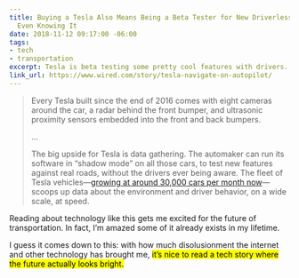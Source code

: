 ```yaml
---
title: Buying a Tesla Also Means Being a Beta Tester for New Driverless Tech Without
  Even Knowing It
date: 2018-11-12 09:17:00 -06:00
tags:
- tech
- transportation
excerpt: Tesla is beta testing some pretty cool features with drivers.
link_url: https://www.wired.com/story/tesla-navigate-on-autopilot/
---
```


> Every Tesla built since the end of 2016 comes with eight cameras around the car, a radar behind the front bumper, and ultrasonic proximity sensors embedded into the front and back bumpers.
>
> …
>
> The big upside for Tesla is data gathering. The automaker can run its software in “shadow mode” on all those cars, to test new features against real roads, without the drivers ever being aware. The fleet of Tesla vehicles—[growing at around 30,000 cars per month now](https://www.wired.com/story/tesla-q3-production-numbers/)—scoops up data about the environment and driver behavior, on a wide scale, at speed.

Reading about technology like this gets me excited for the future of transportation. In fact, I’m amazed some of it already exists in my lifetime.

I guess it comes down to this: with how much disolusionment the internet and other technology has brought me, <mark>it’s nice to read a tech story where the future actually looks bright.</mark>
